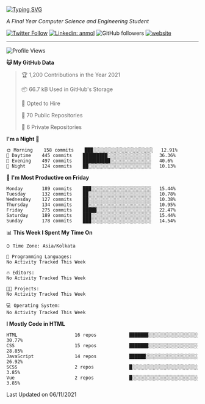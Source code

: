 [![Typing SVG](https://readme-typing-svg.herokuapp.com?lines=HI%2C+I'm+Tonal;I'm+a+MEVN+Stack+Developer)](https://git.io/typing-svg)

<p><em>A Final Year Computer Science and Engineering Student</em></p>

[![Twitter Follow](https://img.shields.io/twitter/follow/tonalmathew?style=flat)](https://twitter.com/intent/follow?screen_name=tonalmathew)
[![Linkedin: anmol](https://img.shields.io/badge/tonal-mathew?style=flat-square&logo=Linkedin&logoColor=white&link=https://www.linkedin.com/in/tonal-mathew/)](https://www.linkedin.com/in/tonal-mathew/)
![GitHub followers](https://img.shields.io/github/followers/tonalmathew?label=Follow&style=social)
[![website](https://img.shields.io/badge/Website-46a2f1.svg?&style=flat-square&logo=Google-Chrome&logoColor=white&link=http://tonalmathew.github.io/)](http://tonalmathew.github.io/)

---
<!--START_SECTION:waka-->
![Profile Views](http://img.shields.io/badge/Profile%20Views-0-blue)

**🐱 My GitHub Data** 

> 🏆 1,200 Contributions in the Year 2021
 > 
> 📦 66.7 kB Used in GitHub's Storage 
 > 
> 💼 Opted to Hire
 > 
> 📜 70 Public Repositories 
 > 
> 🔑 6 Private Repositories  
 > 
**I'm a Night 🦉** 

```text
🌞 Morning    158 commits    ███░░░░░░░░░░░░░░░░░░░░░░   12.91% 
🌆 Daytime    445 commits    █████████░░░░░░░░░░░░░░░░   36.36% 
🌃 Evening    497 commits    ██████████░░░░░░░░░░░░░░░   40.6% 
🌙 Night      124 commits    ██░░░░░░░░░░░░░░░░░░░░░░░   10.13%

```
📅 **I'm Most Productive on Friday** 

```text
Monday       189 commits    ███░░░░░░░░░░░░░░░░░░░░░░   15.44% 
Tuesday      132 commits    ██░░░░░░░░░░░░░░░░░░░░░░░   10.78% 
Wednesday    127 commits    ██░░░░░░░░░░░░░░░░░░░░░░░   10.38% 
Thursday     134 commits    ██░░░░░░░░░░░░░░░░░░░░░░░   10.95% 
Friday       275 commits    █████░░░░░░░░░░░░░░░░░░░░   22.47% 
Saturday     189 commits    ███░░░░░░░░░░░░░░░░░░░░░░   15.44% 
Sunday       178 commits    ███░░░░░░░░░░░░░░░░░░░░░░   14.54%

```


📊 **This Week I Spent My Time On** 

```text
⌚︎ Time Zone: Asia/Kolkata

💬 Programming Languages: 
No Activity Tracked This Week

🔥 Editors: 
No Activity Tracked This Week

🐱‍💻 Projects: 
No Activity Tracked This Week

💻 Operating System: 
No Activity Tracked This Week

```

**I Mostly Code in HTML** 

```text
HTML                     16 repos            ███████░░░░░░░░░░░░░░░░░░   30.77% 
CSS                      15 repos            ███████░░░░░░░░░░░░░░░░░░   28.85% 
JavaScript               14 repos            ██████░░░░░░░░░░░░░░░░░░░   26.92% 
SCSS                     2 repos             █░░░░░░░░░░░░░░░░░░░░░░░░   3.85% 
Vue                      2 repos             █░░░░░░░░░░░░░░░░░░░░░░░░   3.85%

```



 Last Updated on 06/11/2021
<!--END_SECTION:waka-->
